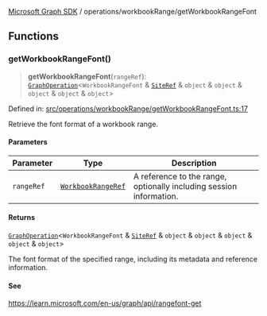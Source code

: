 [Microsoft Graph SDK](../../README.md) / operations/workbookRange/getWorkbookRangeFont

## Functions

### getWorkbookRangeFont()

> **getWorkbookRangeFont**(`rangeRef`): [`GraphOperation`](../../GraphOperation.md#graphoperation)\<`WorkbookRangeFont` & [`SiteRef`](../../models/SiteRef.md#siteref) & `object` & `object` & `object` & `object` & `object`\>

Defined in: [src/operations/workbookRange/getWorkbookRangeFont.ts:17](https://github.com/Future-Secure-AI/microsoft-graph/blob/main/src/operations/workbookRange/getWorkbookRangeFont.ts#L17)

Retrieve the font format of a workbook range.

#### Parameters

| Parameter | Type | Description |
| ------ | ------ | ------ |
| `rangeRef` | [`WorkbookRangeRef`](../../models/WorkbookRangeRef.md#workbookrangeref) | A reference to the range, optionally including session information. |

#### Returns

[`GraphOperation`](../../GraphOperation.md#graphoperation)\<`WorkbookRangeFont` & [`SiteRef`](../../models/SiteRef.md#siteref) & `object` & `object` & `object` & `object` & `object`\>

The font format of the specified range, including its metadata and reference information.

#### See

https://learn.microsoft.com/en-us/graph/api/rangefont-get
